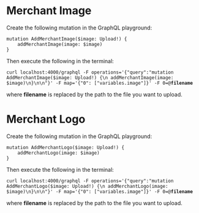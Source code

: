 # Merchant Image

Create the following mutation in the GraphQL playground:

    mutation AddMerchantImage($image: Upload!) {
        addMerchantImage(image: $image)
    }

Then execute the following in the terminal:

`curl localhost:4000/graphql -F operations='{"query":"mutation AddMerchantImage($image: Upload!) {\n addMerchantImage(image: $image)\n}\n\n"}' -F map='{"0": ["variables.image"]}' -F 0=@`**`filename`**

where **filename** is replaced by the path to the file you want to upload.

# Merchant Logo

Create the following mutation in the GraphQL playground:

    mutation AddMerchantLogo($image: Upload!) {
        addMerchantLogo(image: $image)
    }

Then execute the following in the terminal:

`curl localhost:4000/graphql -F operations='{"query":"mutation AddMerchantLogo($image: Upload!) {\n addMerchantLogo(image: $image)\n}\n\n"}' -F map='{"0": ["variables.image"]}' -F 0=@`**`filename`**

where **filename** is replaced by the path to the file you want to upload.
